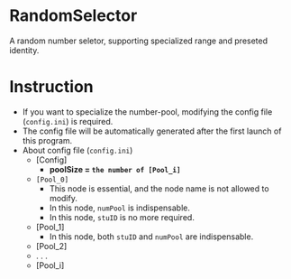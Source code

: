 # RandomSelector
A random number seletor, supporting specialized range and preseted identity.


# Instruction
- If you want to specialize the number-pool, modifying the config file (`config.ini`)  is required.
- The config file will be automatically generated after the first launch of this program.
- About config file (`config.ini`)
  - [Config]
    - **poolSize = `the number of [Pool_i]`**
  - `[Pool_0]`
    - This node is essential, and the node name is not allowed to modify. 
    - In this node, `numPool` is indispensable.
    - In this node, `stuID` is no more required.
  - [Pool_1]
    - In this node, both `stuID` and `numPool` are indispensable.
  - [Pool_2]
  - . . . 
  - [Pool_i]
    